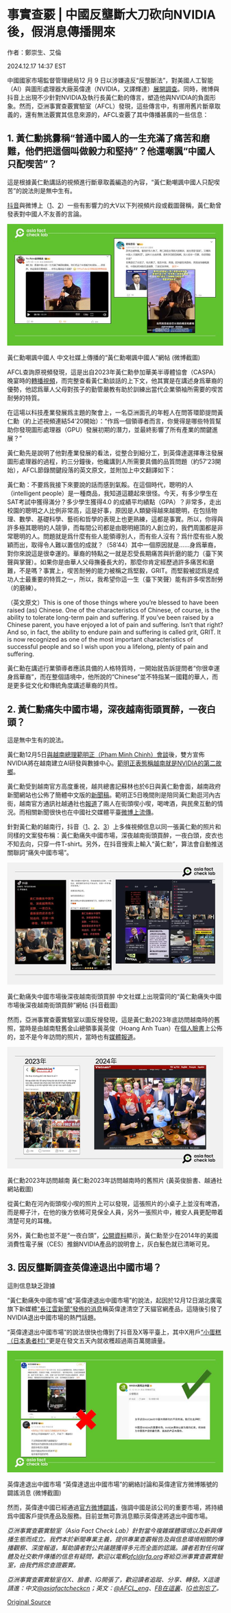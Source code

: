 # 事實查覈 | 中國反壟斷大刀砍向NVIDIA 後，假消息傳播開來

作者：鄭崇生、艾倫

2024.12.17 14:37 EST

中國國家市場監督管理總局12 月 9 日以涉嫌違反“反壟斷法”，對美國人工智能（AI）與圖形處理器大廠英偉達（NVIDIA，又譯輝達）[展開調查](https://www.samr.gov.cn/xw/zj/art/2024/art_ed4d3090401741a0894e475d35db652b.html)。同時，微博與抖音上出現不少針對NVIDIA及執行長黃仁勳的傳言，塑造他與NVIDIA的負面形象。然而，亞洲事實查覈實驗室（AFCL）發現，這些傳言中，有挪用舊片斷章取義的，還有無法覈實其信息來源的，AFCL查覈了其中傳播甚廣的一些信息：

## 1. 黃仁勳挑釁稱“普通中國人的一生充滿了痛苦和磨難，他們把這個叫做毅力和堅持”？他還嘲諷“中國人只配喫苦”？

這是根據黃仁勳講話的視頻進行斷章取義編造的內容，“黃仁勳嘲諷中國人只配喫苦”的說法則是無中生有。

[抖音](https://v.douyin.com/iUB5QwUA/)與微博上（[1](https://archive.ph/wip/tJgqF)、[2](https://archive.ph/y3YUn)）一些有影響力的大V以下列視頻片段或截圖聲稱，黃仁勳曾發表對中國人不友善的言論。

![黃仁勳嘲諷中國人](images/6IQSKXOHANERJNKPOFKJUXACAY.PNG)

黃仁勳嘲諷中國人 中文社媒上傳播的“黃仁勳嘲諷中國人”網帖 (微博截圖)

AFCL查詢原視頻發現，這是出自2023年黃仁勳參加華美半導體協會（CASPA）晚宴時的[轉播視頻](https://www.youtube.com/watch?v=F2eis4isQiA)，而完整查看黃仁勳談話的上下文，他其實是在講述身爲華裔的優勢，他認爲華人父母對孩子的勤管嚴教有助於訓練出當代企業領袖所需要的喫苦耐勞的特質。

在這場以科技產業發展爲主題的聚會上，一名亞洲面孔的年輕人在問答環節提問黃仁勳（約上述視頻連結54’20開始）：“作爲一個領導者而言，你覺得是哪些特質幫助你發現圖形處理器（GPU）發展初期的潛力，並最終影響了所有產業的關鍵進展？”

黃仁勳先是說明了他對產業發展的看法，從整合到細分工，到英偉達選擇專注發展圖形處理器的過程，約三分鐘後，他纔講到人所需要具備的品質問題（約57’23開始），AFCL節錄關鍵段落的英文原文，並附加上中文翻譯如下：

黃仁勳：不要爲我接下來要說的話而感到氣餒。在這個時代，聰明的人（intelligent people）是一種商品，我知道這聽起來很怪。今天，有多少學生在SAT考試中獲得滿分？多少學生獲得4.0 的成績平均績點（GPA）？非常多，走出校園的聰明之人比例非常高，這是好事，原因是人類變得越來越聰明，在包括物理、數學、基礎科學、藝術和哲學的表現上也更熟練，這都是事實。所以，你得與許多極其聰明的人競爭，而每間公司都是由聰明絕頂的人創立的，我們周圍都是非常聰明的人。問題就是爲什麼有些人能領導別人，而有些人沒有？爲什麼有些人脫穎而出，取得令人難以置信的成就？（58’44）其中一個原因就是……身爲華裔，對你來說這是很幸運的。華裔的特點之一就是忍受長期痛苦與折磨的能力（臺下笑聲與掌聲）。如果你是由華人父母撫養長大的，那麼你肯定經歷過許多痛苦和磨難，不是嗎？事實上，喫苦耐勞的能力被稱之爲堅毅，GRIT。而堅毅被認爲是成功人士最重要的特質之一，所以，我希望你這一生（臺下笑聲）能有許多喫苦耐勞（的磨練）。

（英文原文）This is one of those things where you’re blessed to have been raised (as) Chinese. One of the characteristics of Chinese, of course, is the ability to tolerate long-term pain and suffering. If you’ve been raised by a Chinese parent, you have enjoyed a lot of pain and suffering. Isn’t that right? And so, in fact, the ability to endure pain and suffering is called grit, GRIT. It is now recognized as one of the most important characteristics of successful people and so I wish upon you a lifelong, plenty of pain and suffering.

黃仁勳在講述行業領導者應該具備的人格特質時，一開始就告訴提問者“你很幸運身爲華裔”，而在整個語境中，他所說的“Chinese”並不特指某一國籍的華人，而是更多從文化和傳統角度講述華裔的共性。

## 2. 黃仁勳痛失中國市場，深夜越南街頭買醉，一夜白頭？

這是無中生有的說法。

黃仁勳12月5日[與越南總理範明正（Pham Minh Chinh）會談](https://en.baochinhphu.vn/nvidia-to-establish-ai-research-and-development-center-in-viet-nam-11124120520055114.htm)後，雙方宣佈NVIDIA將在越南建立AI研發與數據中心。[範明正表態稱越南就是NVIDIA的第二故鄉](https://www.digitimes.com/news/a20241211PD205/nvidia-ceo-jensen-huang-thailand-vietnam.html)。

黃仁勳受到越南官方高度重視，越共總書記蘇林也於6日與黃仁勳會面，越南政府新聞網站也公佈了簡體中文版的[新聞稿](https://cn.baochinhphu.vn/%E8%8B%8F%E6%9E%97%E6%80%BB%E4%B9%A6%E8%AE%B0NVIDIA%E6%98%AF%E8%B6%8A%E5%8D%97%E5%9C%A8%E5%8D%8A%E5%AF%BC%E4%BD%93%E5%92%8C%E4%BA%BA%E5%B7%A5%E6%99%BA%E8%83%BD%E9%A2%86%E5%9F%9F%E7%9A%84%E6%88%98%E7%95%A5%E5%90%88%E4%BD%9C%E4%BC%99%E4%BC%B4-116241208000218675.htm)。範明正5日晚間則是陪同黃仁勳逛河內古街，越南官方通訊社越通社也[報道](https://zh.vietnamplus.vn/%E8%B6%8A%E5%8D%97%E6%94%BF%E5%BA%9C%E6%80%BB%E7%90%86%E8%8C%83%E6%98%8E%E6%94%BF%E4%B8%8E%E7%BE%8E%E5%9B%BDnvidia%E9%9B%86%E5%9B%A2%E9%A6%96%E5%B8%AD%E6%89%A7%E8%A1%8C%E5%AE%98%E9%BB%84%E4%BB%81%E5%8B%8B%E5%A4%9C%E8%AE%BF%E6%B2%B3%E5%86%85%E5%8F%A4%E8%A1%97-post232570.vnp)了兩人在街頭喫小喫，喝啤酒，與民衆互動的情況。而相關新聞很快也在中國社交媒體平臺[微博上流傳](https://archive.ph/wip/3yJEk)。

針對黃仁勳的越南行，抖音（[1](https://v.douyin.com/iUB5QB2q/)、[2](https://v.douyin.com/iUBH1LLS/)、[3](https://v.douyin.com/iUBHYfwj/)）上多條視頻信息以同一張黃仁勳的照片和同樣的文案發布稱：黃仁勳痛失中國市場，深夜越南街頭買醉，一夜白頭，皮衣也不知去向，只穿一件T-shirt。另外，在抖音搜索上輸入“黃仁勳”，算法會自動推送關聯詞“痛失中國市場”。

![黃仁勳痛失中國市場後深夜越南街頭買醉](images/MV3RU2P5WFBD7EYWBLDSYMCTPE.PNG)

黃仁勳痛失中國市場後深夜越南街頭買醉 中文社媒上出現雷同的“黃仁勳痛失中國市場後深夜越南街頭買醉”網帖 (抖音截圖)

然而，亞洲事實查覈實驗室以圖反搜發現，這是黃仁勳2023年底訪問越南時的舊照，當時是由越南駐舊金山總領事黃英俊（Hoang Anh Tuan）在[個人臉書](https://www.facebook.com/share/p/fnHSfZADGaF7ZBwt/)上公佈的，並不是今年訪問的照片，當時也有[媒體報道](https://www.yahoo.com/news/nvidias-billionaire-ceo-jensen-huang-220233307.html)。

![黃仁勳2023年訪問越南](images/IW364QWOFJAXPIF7M6F5M4D66A.PNG)

黃仁勳2023年訪問越南 黃仁勳2023年訪問越南時的舊照片 (黃英俊臉書、越通社網站截圖)

從黃仁勳在河內街頭喫小喫的照片上可以發現，這張照片的小桌子上並沒有啤酒，而是椰子汁，在他的後方依稀可見保全人員，另外一張照片中，維安人員更配帶着清楚可見的耳機。

另外，黃仁勳也並不是“一夜白頭”，[公開資料](https://youtu.be/VPSr3Sek_0E?si=M_tsm5IKcCJADCAe)顯示，黃仁勳至少在2014年的美國消費性電子展（CES）推銷NVIDIA產品的說明會上，灰白髮色就已清晰可見。

## 3. 因反壟斷調查英偉達退出中國市場？

這則信息缺乏證據

“黃仁勳痛失中國市場”或“英偉達退出中國市場”的說法，起因於12月12日湖北廣電旗下新媒體[“長江雲新聞”發佈的消息](https://archive.ph/wip/ZNw0r)稱英偉達清空了天貓官網產品，這隨後引發了NVIDIA退出中國市場的熱門話題。

“英偉達退出中國市場”的說法很快也傳到了抖音及X等平臺上，其中X用戶[“小蛋糕（日本勇者村）”](https://archive.ph/7y0M6)更是在發文五天內就收穫超過兩百萬閱讀量。

![英偉達退出中國市場](images/HY36IZCNSFGQ7DADZ3PCWJAMZQ.PNG)

英偉達退出中國市場 “英偉達退出中國市場”的網絡討論和英偉達官方微博賬號的闢謠消息 (微博截圖)

然而，英偉達中國已經通過[官方微博闢謠](https://archive.ph/AWZ7J)，強調中國是該公司的重要市場，將持續爲中國客戶提供產品及服務。目前並無可靠消息顯示英偉達將退出中國市場。

*亞洲事實查覈實驗室（Asia Fact Check Lab）針對當今複雜媒體環境以及新興傳播生態而成立。我們本於新聞專業主義，提供專業查覈報告及與信息環境相關的傳播觀察、深度報道，幫助讀者對公共議題獲得多元而全面的認識。讀者若對任何媒體及社交軟件傳播的信息有疑問，歡迎以電郵*[*afcl@rfa.org*](mailto:afcl@rfa.org)*寄給亞洲事實查覈實驗室，由我們爲您查證覈實。*

*亞洲事實查覈實驗室在X、臉書、IG開張了，歡迎讀者追蹤、分享、轉發。X這邊請進：中文*[*@asiafactcheckcn*](https://twitter.com/asiafactcheckcn)*；英文：*[*@AFCL\_eng*](https://twitter.com/AFCL_eng)*、*[*FB在這裏*](https://www.facebook.com/asiafactchecklabcn)*、*[*IG也別忘了*](https://www.instagram.com/asiafactchecklab/)*。*



[Original Source](https://www.rfa.org/mandarin/shishi-hecha/2024/12/17/hc-china-anti-trust-measure-against-nvidia-fact-check/)